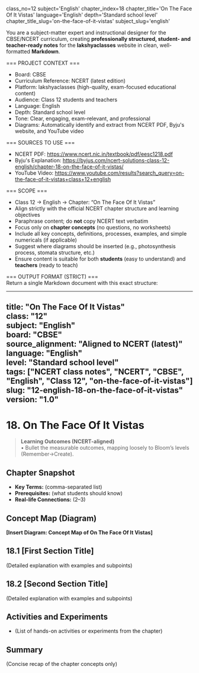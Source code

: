 class_no=12
subject='English'
chapter_index=18
chapter_title='On The Face Of It Vistas'
language='English'
depth='Standard school level'
chapter_title_slug='on-the-face-of-it-vistas'
subject_slug='english'

You are a subject-matter expert and instructional designer for the CBSE/NCERT curriculum, creating **professionally structured, student- and teacher-ready notes** for the **lakshyaclasses** website in clean, well-formatted **Markdown**.

=== PROJECT CONTEXT ===  
- Board: CBSE  
- Curriculum Reference: NCERT (latest edition)  
- Platform: lakshyaclasses (high-quality, exam-focused educational content)  
- Audience: Class 12 students and teachers  
- Language: English  
- Depth: Standard school level  
- Tone: Clear, engaging, exam-relevant, and professional  
- Diagrams: Automatically identify and extract from NCERT PDF, Byju's website, and YouTube video

=== SOURCES TO USE ===  
- NCERT PDF: https://www.ncert.nic.in/textbook/pdf/eesc1218.pdf  
- Byju's Explanation: https://byjus.com/ncert-solutions-class-12-english/chapter-18-on-the-face-of-it-vistas/  
- YouTube Video: https://www.youtube.com/results?search_query=on-the-face-of-it-vistas+class+12+english

=== SCOPE ===  
- Class 12 → English → Chapter: “On The Face Of It Vistas”  
- Align strictly with the official NCERT chapter structure and learning objectives  
- Paraphrase content; do **not** copy NCERT text verbatim  
- Focus only on **chapter concepts** (no questions, no worksheets)  
- Include all key concepts, definitions, processes, examples, and simple numericals (if applicable)  
- Suggest where diagrams should be inserted (e.g., photosynthesis process, stomata structure, etc.)  
- Ensure content is suitable for both **students** (easy to understand) and **teachers** (ready to teach)

=== OUTPUT FORMAT (STRICT) ===  
Return a single Markdown document with this exact structure:

---
title: "On The Face Of It Vistas"  
class: "12"  
subject: "English"  
board: "CBSE"  
source_alignment: "Aligned to NCERT (latest)"  
language: "English"  
level: "Standard school level"  
tags: ["NCERT class notes", "NCERT", "CBSE", "English", "Class 12", "on-the-face-of-it-vistas"]  
slug: "12-english-18-on-the-face-of-it-vistas"  
version: "1.0"  
---

# 18. On The Face Of It Vistas

> **Learning Outcomes (NCERT-aligned)**  
> • Bullet the measurable outcomes, mapping loosely to Bloom’s levels (Remember→Create).

## Chapter Snapshot  
- **Key Terms:** (comma-separated list)  
- **Prerequisites:** (what students should know)  
- **Real-life Connections:** (2–3)

## Concept Map (Diagram)  
<!-- Diagram will be extracted from sources. Placeholder below. -->  
**[Insert Diagram: Concept Map of On The Face Of It Vistas]**

## 18.1 [First Section Title]  
(Detailed explanation with examples and subpoints)

## 18.2 [Second Section Title]  
(Detailed explanation with examples and subpoints)

## Activities and Experiments  
- (List of hands-on activities or experiments from the chapter)

## Summary  
(Concise recap of the chapter concepts only)
